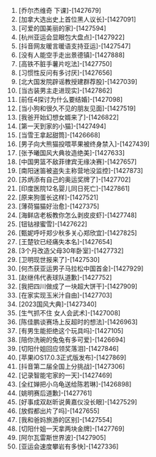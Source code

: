 
1. [乔尔杰维奇 下课]-[1427679]
1. [加拿大选出史上首位黑人议长]-[1427091]
1. [可爱的国美丽的家]-[1427594]
1. [杭州亚运会显眼包大盘点]-[1427922]
1. [抖音网友暖言暖语支持亚运]-[1427547]
1. [没有人能空手走出景德镇]-[1427888]
1. [高铁不脏手薯片吃法]-[1427750]
1. [习惯性反问有多讨厌]-[1427656]
1. [北大国发院辟谣教授建群荐股]-[1427039]
1. [当古装男主走进现实]-[1427862]
1. [前任4探讨为什么要结婚]-[1427098]
1. [当小狗和很久不见的朋友见面]-[1427519]
1. [我爸开始幻想女婿来了]-[1426822]
1. [第一天到家的小猫]-[1427494]
1. [当雪王拿起甜筒]-[1426668]
1. [男子向大熊猫投喂苹果被终身禁入]-[1427439]
1. [张予曦国风大典妆造绝美]-[1427633]
1. [中国男篮不敌菲律宾无缘决赛]-[1427657]
1. [南阳迷笛被盗失主称营地没监控]-[1427873]
1. [苏炳添有自己的奥运奖牌了]-[1427702]
1. [印度医院12名婴儿同日死亡]-[1427861]
1. [原来狗蛋长这样]-[1427521]
1. [薄荷猫猫好治愈]-[1427375]
1. [海鲜店老板教你怎么剥皮皮虾]-[1427748]
1. [钮钴禄蜜雪]-[1427622]
1. [甄妮呼吁郑少秋多关心郑欣宜]-[1427825]
1. [王楚钦已经痛失本名]-[1427654]
1. [3个月改造父母30年卧室]-[1427732]
1. [卫明现世报来了]-[1427530]
1. [何杰获亚运男子马拉松中国首金]-[1427929]
1. [赵继伟代表球队道歉]-[1427752]
1. [我把四川做成了一块超大饼干]-[1427909]
1. [在家实现玉米汁自由]-[1427703]
1. [2023国风大典]-[1427340]
1. [生气抓不住 女人会武术]-[1427008]
1. [陈佳鹏谈赛场上反超时的想法]-[1426963]
1. [有男生能拒绝这个玩具吗]-[1427105]
1. [陪你洗碗的兔兔有多可爱]-[1426694]
1. [切阳什姐回应领奖落泪]-[1427846]
1. [苹果iOS17.0.3正式版发布]-[1427869]
1. [抖音第二届全国上分挑战]-[1427306]
1. [记录智能宅家的一天]-[1427469]
1. [全红婵把小乌龟送给陈若琳]-[1426898]
1. [姚明赛后道歉]-[1427761]
1. [好事成双赵昕说黄嘉仪没长眼]-[1427529]
1. [放假都出片了吗]-[1427655]
1. [我和爸妈旅游的区别]-[1427554]
1. [切阳什姐一天拿两块金牌]-[1427769]
1. [阿尔瓦雷斯世界波]-[1427905]
1. [亚运会速度攀岩有多快]-[1427336]
